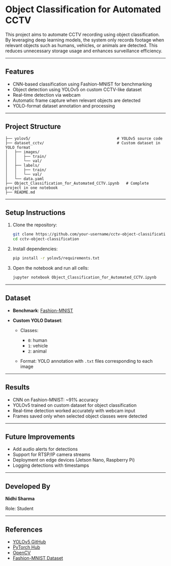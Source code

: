 # Object Classification for Automated CCTV

This project aims to automate CCTV recording using object classification. By leveraging deep learning models, the system only records footage when relevant objects such as humans, vehicles, or animals are detected. This reduces unnecessary storage usage and enhances surveillance efficiency.

---

## Features

* CNN-based classification using Fashion-MNIST for benchmarking
* Object detection using YOLOv5 on custom CCTV-like dataset
* Real-time detection via webcam
* Automatic frame capture when relevant objects are detected
* YOLO-format dataset annotation and processing

---

## Project Structure

```
├── yolov5/                                      # YOLOv5 source code
├── dataset_cctv/                                # Custom dataset in YOLO format
│   ├── images/
│   │   ├── train/
│   │   └── val/
│   ├── labels/
│   │   ├── train/
│   │   └── val/
│   └── data.yaml
├── Object_Classification_for_Automated_CCTV.ipynb   # Complete project in one notebook
├── README.md
```

---

## Setup Instructions

1. Clone the repository:

   ```bash
   git clone https://github.com/your-username/cctv-object-classification.git
   cd cctv-object-classification
   ```
2. Install dependencies:

   ```bash
   pip install -r yolov5/requirements.txt
   ```
3. Open the notebook and run all cells:

   ```bash
   jupyter notebook Object_Classification_for_Automated_CCTV.ipynb
   ```

---

## Dataset

* **Benchmark**: [Fashion-MNIST](https://github.com/zalandoresearch/fashion-mnist)
* **Custom YOLO Dataset**:

  * Classes:

    * `0`: human
    * `1`: vehicle
    * `2`: animal
  * Format: YOLO annotation with `.txt` files corresponding to each image

---

## Results

* CNN on Fashion-MNIST: \~91% accuracy
* YOLOv5 trained on custom dataset for object classification
* Real-time detection worked accurately with webcam input
* Frames saved only when selected object classes were detected

---

## Future Improvements

* Add audio alerts for detections
* Support for RTSP/IP camera streams
* Deployment on edge devices (Jetson Nano, Raspberry Pi)
* Logging detections with timestamps

---

## Developed By

**Nidhi Sharma**

Role: Student

---

## References

* [YOLOv5 GitHub](https://github.com/ultralytics/yolov5)
* [PyTorch Hub](https://pytorch.org/hub)
* [OpenCV](https://opencv.org)
* [Fashion-MNIST Dataset](https://github.com/zalandoresearch/fashion-mnist)
